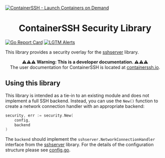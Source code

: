 [![ContainerSSH - Launch Containers on Demand](https://containerssh.github.io/images/logo-for-embedding.svg)](https://containerssh.io/)

<!--suppress HtmlDeprecatedAttribute -->
<h1 align="center">ContainerSSH Security Library</h1>

[![Go Report Card](https://goreportcard.com/badge/github.com/containerssh/security?style=for-the-badge)](https://goreportcard.com/report/github.com/containerssh/security)
[![LGTM Alerts](https://img.shields.io/lgtm/alerts/github/ContainerSSH/security?style=for-the-badge)](https://lgtm.com/projects/g/ContainerSSH/security/)

This library provides a security overlay for the [sshserver](https://github.com/containerssh/sshserver) library.

<p align="center"><strong>⚠⚠⚠ Warning: This is a developer documentation. ⚠⚠⚠</strong><br />The user documentation for ContainerSSH is located at <a href="https://containerssh.io">containerssh.io</a>.</p>

## Using this library

This library is intended as a tie-in to an existing module and does not implement a full SSH backend. Instead, you can use the `New()` function to create a network connection handler with an appropriate backend:

```go
security, err := security.New(
    config,
    backend
)
```

The `backend` should implement the `sshserver.NetworkConnectionHandler` interface from the [sshserver](https://github.com/containerssh/sshserver) library. For the details of the configuration structure please see [config.go](config.go).
